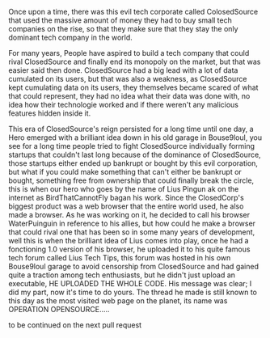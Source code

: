    Once upon a time, there was this evil tech corporate called ColosedSource that used the massive amount of money they had to buy small tech companies on the rise, so that they make sure that they stay the only dominant tech company in the world. 

   For many years, People have aspired to build a tech company that could rival ClosedSource and finally end its monopoly on the market, but that was easier said then done. ClosedSource had a big lead with a lot of data cumulated on its users, but that was also a weakness, as ClosedSource kept cumulating data on its users, they themselves became scared of what that could represent, they had no idea what their data was done with, no idea how their technologie worked and if there weren't any malicious features hidden inside it.

   This era of ClosedSource's reign persisted for a long time until one day, a Hero emerged with a brilliant idea down in his old garage in Bouse9loul, you see for a long time people tried to fight ClosedSource individually forming startups that couldn't last long because of the dominance of ClosedSource, those startups either ended up bankrupt or bought by this evil corporation, but what if you could make something that can't either be bankrupt or bought, something free from ownership that could finally break the circle, this is when our hero who 
goes by the name of Lius Pingun ak on the internet as BirdThatCannotFly bagan his work. Since the ClosedCorp's biggest product was a web browser that the entire world used, he also made a browser. As he was working on it, he decided to call his browser WaterPuinguin in reference to his allies, but how could he make a browser that could rival one that has been so in some many years of development, well this is when the brilliant idea of Lius comes into play, once he had a fonctioning 1.0 version of his browser, he uploaded it to his quite famous tech forum called Lius Tech Tips, this forum was hosted in his own Bouse9loul garage to avoid censorship from ClosedSource and had gained quite a traction among tech enthusiasts, but he didn't just upload an executable, HE UPLOADED THE WHOLE CODE. His message was clear; I did my part, now it's time to do yours. The thread he made is still known to this day as the most visited web page on the planet, its name was OPERATION OPENSOURCE.....


to be continued on the next pull request
